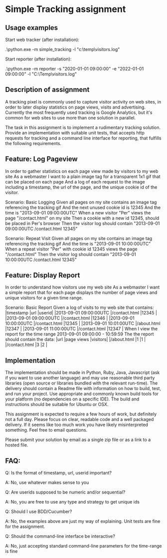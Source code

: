 Simple Tracking assignment
===========================================

Usage examples
---------------------
Start web tracker (after installation):

.\python.exe -m simple_tracking -l "c:\temp\visitors.log"

Start reporter (after installation):

.\python.exe -m reporter -s "2020-01-01 09:00:00" -e "2022-01-01 09:00:00" -l "C:\Temp\visitors.log"

Description of assignment
-----------------------------
A tracking pixel is commonly used to capture visitor activity on web sites, in order to later display statistics on page views, visits and advertising.
Currently the most frequently used tracking is Google Analytics, but it's common for web sites to use more than one solution in parallel.

The task in this assignment is to implement a rudimentary tracking solution.
Provide an implementation with suitable unit tests, that accepts http requests for tracking and a command line interface for reporting, that fulfills the following requirements.

Feature: Log Pageview
-------------------------------
  In order to gather statistics on each page view made by visitors to my web site
  As a webmaster
  I want to a plain image tag for a transparent 1x1 gif that can be placed on each page
  And a log of each request to the image including a timestamp, the url of the page, 
  and the unique cookie id of the visitor.
  
  Scenario: Basic Logging
  	Given all pages on my site contains an image tag referencing the tracking gif
  	And the next unused cookie id is 12345
  	And the time is "2013-09-01 09:00:00UTC"
  	When a new visitor "Per" views the page "/contact.html" on my site
  	Then a cookie with a new id 12345, should be placed in Per's browser
  	Then the visitor log should contain "2013-09-01 09:00:00UTC /contact.html 12345"
    
  Scenario: Repeat Visit
  	Given all pages on my site contains an image tag referencing the tracking gif
  	And the time is "2013-09-01 10:00:00UTC"
  	When a repeat visitor "Per" with cookie id 12345 views the page "/contact.html" 
  	Then the visitor log should contain "2013-09-01 10:00:00UTC /contact.html 12345"
    
Feature: Display Report
-------------------------------
  In order to understand how visitors use my web site
  As a webmaster
  I want a simple report that for each page displays the number of page views 
  and unique visitors for a given time range.

  Scenario: Basic Report
    Given a log of visits to my web site that contains:
      |timestamp              |url           |userid|
      |2013-09-01 09:00:00UTC |/contact.html |12345 |
      |2013-09-01 09:00:00UTC |/contact.html |12346 |
      |2013-09-01 10:00:00UTC |/contact.html |12345 |
      |2013-09-01 10:01:00UTC |/about.html   |12347 |
      |2013-09-01 11:00:00UTC |/contact.html |12347 |
    When I view the report for the time range 2013-09-01 09:00:00 - 10:59:59
    The the report should contain the data:
      |url           |page views |visitors|
      |/about.html   |1          |1       |
      |/contact.html |3          |2       |
    

Implementation
-------------------------------
The implementation should be made in Python, Ruby, Java, Javascript (ask if you want to use another language) and may use reasonable third party libraries (open source or libraries bundled with the relevant run-time). The delivery should contain a Readme file with information on how to build, test, and run your project. Use appropriate and commonly known build tools for your platform (no dependencies on a specific IDE). The build and instructions should be suitable for Ubuntu or OSX. 

This assignment is expected to require a few hours of work, but definitely not a full day. Please focus on clear, readable code and a well packaged delivery. If it seems like too much work you have likely misinterpreted something. Feel free to email questions.

Please submit your solution by email as a single zip file or as a link to a hosted file.

FAQ:
-------------------------------
Q: Is the format of timestamp, url, userid important?

A: No, use whatever makes sense to you

Q: Are userids supposed to be numeric and/or sequential?

A: No, you are free to use any type and strategy to get unique ids

Q: Should I use BDD/Cucumber?

A: No, the examples above are just my way of explaining. Unit tests are fine for the assignment.

Q: Should the command-line interface be interactive?

A: No, just accepting standard command-line parameters for the time-range is fine

